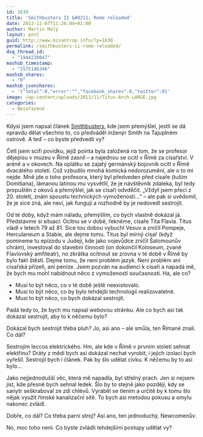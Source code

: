 ```yaml
---
id: 1630
title: 'Smithbusters II &#8211; Rome reloaded'
date: 2013-11-07T11:26:04+01:00
author: Martin Malý
layout: post
guid: http://www.misantrop.info/?p=1630
permalink: /smithbusters-ii-rome-reloaded/
dsq_thread_id:
  - "1944230047"
mashsb_timestamp:
  - "1575146346"
mashsb_shares:
  - "0"
mashsb_jsonshares:
  - '{"total":0,"error":"","facebook_shares":0,"twitter":0}'
image: /wp-content/uploads/2013/11/Titus-Arch-LARGE.jpg
categories:
  - Nezařazené
---
```

Kdysi jsem napsal článek [Smithbusters](http://www.misantrop.info/smithbusters/), kde jsem přemýšlel, jestli se dá opravdu dělat všechno to, co předváděl inženýr Smith na Tajuplném ostrově. A teď &#8211; co byste předvedli vy?

<!--more-->

Četl jsem scifi povídku, jejíž pointa byla založená na tom, že se profesor dějepisu v muzeu v Římě zasnil &#8211; a najednou se ocitl v Římě za císařství. V aréně a v okovech. Na oplátku se zajatý germánský bojovník ocitl v Římě dvacátého století. Což vzbudilo mnohá komická nedorozumění, ale o to mi nejde. Mně jde o toho profesora, který byl předveden před císaře (tuším Domitiana), lámanou latinou mu vysvětlil, že je návštěvník zdaleka, byl tedy propuštěn z okovů a přemýšlel, jak se císaři odvděčit. &#8222;Vždyť jsem přeci z 20. století, znám spoustu technických vymožeností&#8230;&#8220; &#8211; ale pak si uvědomil, že je sice zná, ale neví, jak fungují a rozhodně by je nedovedl sestrojit.

Od té doby, když mám náladu, přemýšlím, co bych vlastně dokázal já. Představme si situaci: Ocitnu se v době, řekněme, císaře Tita Flavia. Titus vládl v letech 79 až 81. Sice tou dobou vybuchl Vesuv a zničil Pompeje, Herculaneum a Stabie, ale dejme tomu. Titus byl mírný císař (když pomineme tu epizodu v Judeji, kde jako vojevůdce zničil Šalomounův chrám), investoval do stavební činnosti (on dokončil Koloseum, zvané Flaviovský amfiteatr), no zkrátka ocitnout se zrovna v té době v Římě by bylo fakt štěstí. Dejme tomu, že není problém jazyk. Není problém ani císařská přízeň, ani peníze. Jsem pozván na audienci k císaři a napadá mě, že bych mu mohl nabídnout něco z vymožeností současnosti. Ha, ale co?

  * Musí to být něco, co v té době ještě neexistovalo.
  * Musí to být něco, co by bylo tehdejší technologií realizovatelné.
  * Musí to být něco, co bych dokázal sestrojit.

Padá tedy to, že bych mu napsal webovou stránku. Ale co bych asi tak dokázal sestrojit, aby to k něčemu bylo?

Dokázal bych sestrojit třeba pluh? Jo, asi ano &#8211; ale smůla, ten Římané znali. Co dál?

Sestrojím leccos elektrického. Hm, ale kde v Římě v prvním století sehnat elektřinu? Dráty z mědi bych asi dokázal nechat vyrobit, i jejich izolaci bych vyřešil. Sestrojil bych i článek. Pak by šlo udělat cívku. K něčemu by to asi bylo&#8230;

Jako nejjednodušší věc, která mě napadla, byl střelný prach. Jen si nejsem jist, kde přesně bych sehnal ledek. Šlo by to stejně jako později, kdy se sanytr seškraboval ze zdí chlévů. Vyráběl se tlením a určitě by k tomu šlo nějak využít římské kanalizační sítě. To bych asi metodou pokusu a omylu nakonec zvládl.

Dobře, co dál? Co třeba parní stroj? Asi ano, ten jednoduchý, Newcomenův.

No, moc toho není. Co byste zvládli tehdejšími postupy udělat vy?